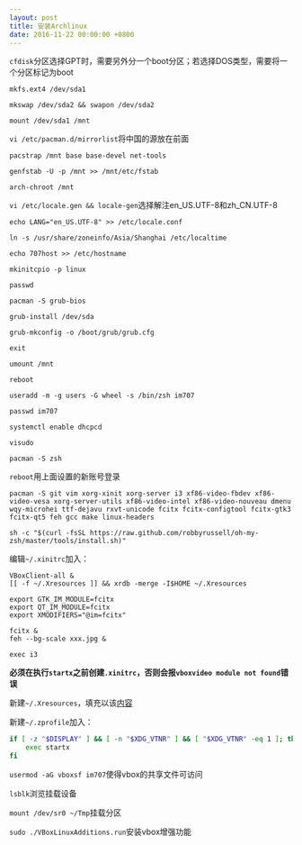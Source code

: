 ```yaml
---
layout: post
title: 安装Archlinux
date: 2016-11-22 00:00:00 +0800
---
```


`cfdisk`分区选择GPT时，需要另外分一个boot分区；若选择DOS类型，需要将一个分区标记为boot

`mkfs.ext4 /dev/sda1`

`mkswap /dev/sda2 && swapon /dev/sda2`

`mount /dev/sda1 /mnt`

`vi /etc/pacman.d/mirrorlist`将中国的源放在前面

`pacstrap /mnt base base-devel net-tools`

`genfstab -U -p /mnt >> /mnt/etc/fstab`

`arch-chroot /mnt`

`vi /etc/locale.gen && locale-gen`选择解注en_US.UTF-8和zh_CN.UTF-8

`echo LANG="en_US.UTF-8" >> /etc/locale.conf`

`ln -s /usr/share/zoneinfo/Asia/Shanghai /etc/localtime`

`echo 707host >> /etc/hostname`

`mkinitcpio -p linux`

`passwd`

`pacman -S grub-bios`

`grub-install /dev/sda`

`grub-mkconfig -o /boot/grub/grub.cfg`

`exit`

`umount /mnt`

`reboot`

`useradd -m -g users -G wheel -s /bin/zsh im707`

`passwd im707`

`systemctl enable dhcpcd`

`visudo`

`pacman -S zsh`

`reboot`用上面设置的新账号登录

`pacman -S git vim xorg-xinit xorg-server i3 xf86-video-fbdev xf86-video-vesa xorg-server-utils xf86-video-intel xf86-video-nouveau dmenu wqy-microhei ttf-dejavu rxvt-unicode fcitx fcitx-configtool fcitx-gtk3 fcitx-qt5 feh gcc make linux-headers`

`sh -c "$(curl -fsSL https://raw.github.com/robbyrussell/oh-my-zsh/master/tools/install.sh)"`

编辑`~/.xinitrc`加入：

```
VBoxClient-all &
[[ -f ~/.Xresources ]] && xrdb -merge -I$HOME ~/.Xresources

export GTK_IM_MODULE=fcitx
export QT_IM_MODULE=fcitx
export XMODIFIERS="@im=fcitx"

fcitx &
feh --bg-scale xxx.jpg &

exec i3
```
**必须在执行`startx`之前创建`.xinitrc`，否则会报`vboxvideo module not found`错误**

新建`~/.Xresources`，填充以该[内容](http://codepad.org/8jSRXgMC)

新建`~/.zprofile`加入：

```zsh
if [ -z "$DISPLAY" ] && [ -n "$XDG_VTNR" ] && [ "$XDG_VTNR" -eq 1 ]; then
	exec startx
fi
```

`usermod -aG vboxsf im707`使得vbox的共享文件可访问

`lsblk`浏览挂载设备

`mount /dev/sr0 ~/Tmp`挂载分区

`sudo ./VBoxLinuxAdditions.run`安装vbox增强功能
